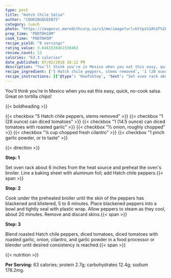 ```yaml
---
type: post
title: "Hatch Chile Salsa"
author: "COOKINGQUEEN75"
category: lunch
photo: "https://imagesvc.meredithcorp.io/v3/mm/image?url=https%3A%2F%2Fimages.media-allrecipes.com%2Fuserphotos%2F3767820.jpg"
prep_time: "P0DT0H10M"
cook_time: "P0DT0H5M"
recipe_yield: "8 servings"
rating_value: 3.8461538461538463
review_count: 13
calories: "63.3 calories"
date_published: 07/02/2018 10:12 PM
description: "You'll think you're in Mexico when you eat this easy, quick, no-cook salsa. Great on tortilla chips!"
recipe_ingredient: ['5 Hatch chile peppers, stems removed', '1 (28 ounce) can diced tomatoes', '1 (14.5 ounce) can diced tomatoes with roasted garlic', '½ onion, roughly chopped', '¼ cup chopped fresh cilantro', '1 pinch garlic powder, or to taste']
recipe_instructions: [{'@type': 'HowToStep', 'text': "Set oven rack about 6 inches from the heat source and preheat the oven's broiler. Line a baking sheet with aluminum foil; add Hatch chile peppers.\n"}, {'@type': 'HowToStep', 'text': 'Cook under the preheated broiler until the skin of the peppers has blackened and blistered, 5 to 8 minutes. Place blackened peppers into a bowl and tightly seal with plastic wrap. Allow peppers to steam as they cool, about 20 minutes. Remove and discard skins.\n'}, {'@type': 'HowToStep', 'text': 'Blend roasted Hatch chile peppers, diced tomatoes, diced tomatoes with roasted garlic, onion, cilantro, and garlic powder in a food processor or blender until desired consistency is reached.\n'}]
---
```


You'll think you're in Mexico when you eat this easy, quick, no-cook salsa. Great on tortilla chips! 

{{< boldheading >}}

{{< checkbox "5  Hatch chile peppers, stems removed" >}}
{{< checkbox "1 (28 ounce) can diced tomatoes" >}}
{{< checkbox "1 (14.5 ounce) can diced tomatoes with roasted garlic" >}}
{{< checkbox "½  onion, roughly chopped" >}}
{{< checkbox "¼ cup chopped fresh cilantro" >}}
{{< checkbox "1 pinch garlic powder, or to taste" >}}


{{< direction >}}

**Step: 1**

Set oven rack about 6 inches from the heat source and preheat the oven's broiler. Line a baking sheet with aluminum foil; add Hatch chile peppers.{{< span >}}

**Step: 2**

Cook under the preheated broiler until the skin of the peppers has blackened and blistered, 5 to 8 minutes. Place blackened peppers into a bowl and tightly seal with plastic wrap. Allow peppers to steam as they cool, about 20 minutes. Remove and discard skins.{{< span >}}

**Step: 3**

Blend roasted Hatch chile peppers, diced tomatoes, diced tomatoes with roasted garlic, onion, cilantro, and garlic powder in a food processor or blender until desired consistency is reached.{{< span >}}

{{< nutrition >}}

**Per Serving:** 63 calories; protein 2.7g; carbohydrates 12.4g; sodium 178.2mg.